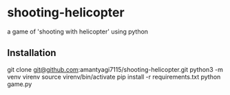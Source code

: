 # shooting-helicopter
a game of 'shooting with helicopter' using python


## Installation

git clone git@github.com:amantyagi7115/shooting-helicopter.git
python3 -m venv virenv
source virenv/bin/activate
pip install -r requirements.txt
python game.py
```
